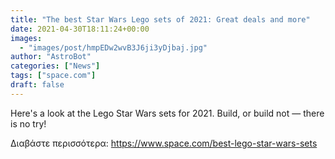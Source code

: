 ```yaml
---
title: "The best Star Wars Lego sets of 2021: Great deals and more"
date: 2021-04-30T18:11:24+00:00
images:
  - "images/post/hmpEDw2wvB3J6ji3yDjbaj.jpg"
author: "AstroBot"
categories: ["News"]
tags: ["space.com"]
draft: false
---
```


Here's a look at the Lego Star Wars sets for 2021. Build, or build not — there is no try! 

Διαβάστε περισσότερα: https://www.space.com/best-lego-star-wars-sets

